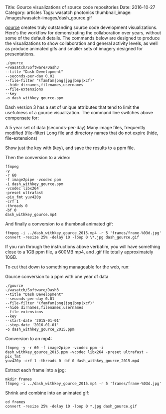 Title: Gource visualizations of source code repositories
Date:  2016-10-27
Category: articles
Tags: wasatch photonics
thumbnail_image: /images/wasatch-images/dash_gource.gif

[gource](http://gource.io/) creates truly outstanding source code
development visualizations. Here's the workflow for demonstrating the
collaboration over years, without some of the default details. The
commands below are designed to produce the visualizations to show
collaboration and general activity levels, as well as produce animated
gifs and smaller sets of imagery designed for presentations.


    ./gource 
    ~/wasatch/Software/Dash3 
    --title "Dash Development"
    --seconds-per-day 0.01 
    --file-filter "(famfam|png|jpg|bmp|xcf)" 
    --hide dirnames,filenames,usernames 
    --file-extensions 
    --key 
    -o dash_withkey_gource.ppm


Dash version 3 has a set of unique attributes that tend to limit the
usefulness of a gource visualization. The command line switches above
compensate for:

A 5 year set of data (seconds-per-day)
Many image files, frequently modified (file-filter)
Long file and directory names that do not expire (hide, file-extensions)


Show just the key with (key), and save the results to a ppm file.


Then the conversion to a video:


    ffmpeg 
    -y 
    -r 60 
    -f image2pipe -vcodec ppm 
    -i dash_withkey_gource.ppm
    -vcodec libx264 
    -preset ultrafast 
    -pix_fmt yuv420p 
    -crf 1 
    -threads 0 
    -bf 0 
    dash_withkey_gource.mp4


And finally a conversion to a thumbnail animated gif:

    ffmpeg -i ../dash_withkey_gource_2015.mp4 -r 5 'frames/frame-%03d.jpg'
    convert -resize 25% -delay 10 -loop 0 \*.jpg dash_gource.gif

If you run through the instructions above verbatim, you will have
something close to a 1GB ppm file, a 600MB mp4, and .gif file totally
approximately 10GB.  

To cut that down to something manageable for the web, run:


Gource conversion to a ppm with one year of data:

    ./gource 
    ~/wasatch/Software/Dash3 
    --title "Dash Development"
    --seconds-per-day 0.01 
    --file-filter "(famfam|png|jpg|bmp|xcf)" 
    --hide dirnames,filenames,usernames 
    --file-extensions 
    --key 
    --start-date '2015-01-01'
    --stop-date '2016-01-01'
    -o dash_withkey_gource_2015.ppm


Conversion to an mp4:

    ffmpeg -y -r 60 -f image2pipe -vcodec ppm -i
    dash_withkey_gource_2015.ppm -vcodec libx264 -preset ultrafast -pix_fmt
    yuv420p -crf 1 -threads 0 -bf 0 dash_withkey_gource_2015.mp4


Extract each frame into a jpg:

    mkdir frames
    ffmpeg -i ../dash_withkey_gource_2015.mp4 -r 5 'frames/frame-%03d.jpg'

Shrink and combine into an animated gif:

    cd frames
    convert -resize 25% -delay 10 -loop 0 *.jpg dash_gource.gif


